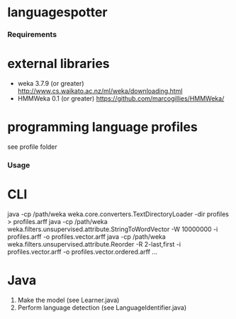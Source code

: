 languagespotter
===============

### Requirements

# external libraries 
* weka 3.7.9 (or greater) http://www.cs.waikato.ac.nz/ml/weka/downloading.html
* HMMWeka 0.1 (or greater) https://github.com/marcogillies/HMMWeka/

# programming language profiles
see profile folder

### Usage

# CLI
java -cp /path/weka weka.core.converters.TextDirectoryLoader -dir profiles > profiles.arff
java -cp /path/weka weka.filters.unsupervised.attribute.StringToWordVector -W 10000000 -i profiles.arff -o profiles.vector.arff
java -cp /path/weka weka.filters.unsupervised.attribute.Reorder -R 2-last,first -i profiles.vector.arff -o profiles.vector.ordered.arff
...

# Java
1. Make the model (see Learner.java)
2. Perform language detection (see LanguageIdentifier.java)

